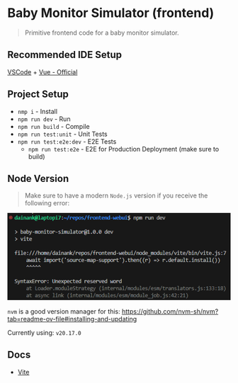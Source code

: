 # Baby Monitor Simulator (frontend)
> Primitive frontend code for a baby monitor simulator.

## Recommended IDE Setup

[VSCode](https://code.visualstudio.com/) + [Vue - Official](https://marketplace.visualstudio.com/items?itemName=Vue.volar)

## Project Setup

- `nmp i` - Install
- `npm run dev` - Run
- `npm run build` - Compile
- `npm run test:unit` - Unit Tests
- `npm run test:e2e:dev` - E2E Tests
    - `npm run test:e2e` - E2E for Production Deployment (make sure to build)

## Node Version
> Make sure to have a modern `Node.js` version if you receive the following error:

![Node out of date](./static/node_out_of_date.jpg)

`nvm` is a good version manager for this: https://github.com/nvm-sh/nvm?tab=readme-ov-file#installing-and-updating

Currently using: `v20.17.0`

## Docs

- [Vite](https://vitejs.dev/config/)